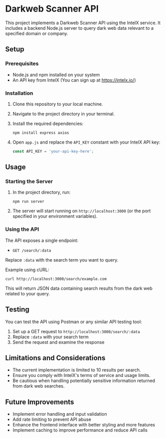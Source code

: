 # Darkweb Scanner API

This project implements a Darkweb Scanner API using the IntelX service. It includes a backend Node.js server to query dark web data relevant to a specified domain or company.

## Setup

### Prerequisites

- Node.js and npm installed on your system
- An API key from IntelX (You can sign up at https://intelx.io/)

### Installation

1. Clone this repository to your local machine.
2. Navigate to the project directory in your terminal.
3. Install the required dependencies:

   ```
   npm install express axios
   ```

4. Open `app.js` and replace the `API_KEY` constant with your IntelX API key:

   ```javascript
   const API_KEY = 'your-api-key-here';
   ```

## Usage

### Starting the Server

1. In the project directory, run:

   ```
   npm run server
   ```

2. The server will start running on `http://localhost:3000` (or the port specified in your environment variables).

### Using the API

The API exposes a single endpoint:

- `GET /search/:data`

Replace `:data` with the search term you want to query.

Example using cURL:

```
curl http://localhost:3000/search/example.com
```

This will return JSON data containing search results from the dark web related to your query.


## Testing

You can test the API using Postman or any similar API testing tool:

1. Set up a GET request to `http://localhost:3000/search/:data`
2. Replace `:data` with your search term
3. Send the request and examine the response

## Limitations and Considerations

- The current implementation is limited to 10 results per search.
- Ensure you comply with IntelX's terms of service and usage limits.
- Be cautious when handling potentially sensitive information returned from dark web searches.

## Future Improvements

- Implement error handling and input validation
- Add rate limiting to prevent API abuse
- Enhance the frontend interface with better styling and more features
- Implement caching to improve performance and reduce API calls

